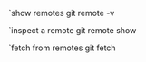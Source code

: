 `show remotes
git remote -v

`inspect a remote
git remote show <remote>

`fetch from remotes
git fetch <remote>


